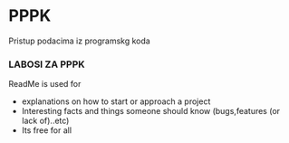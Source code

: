 # PPPK
Pristup podacima iz programskg koda

### LABOSI ZA PPPK

ReadMe is used for
- explanations on how to start or approach a project
- Interesting facts and things someone should know (bugs,features (or lack of)..etc)
- Its free for all

